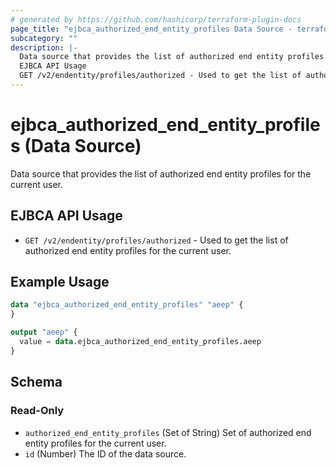 ```yaml
---
# generated by https://github.com/hashicorp/terraform-plugin-docs
page_title: "ejbca_authorized_end_entity_profiles Data Source - terraform-provider-ejbca"
subcategory: ""
description: |-
  Data source that provides the list of authorized end entity profiles for the current user.
  EJBCA API Usage
  GET /v2/endentity/profiles/authorized - Used to get the list of authorized end entity profiles for the current user.
---
```


# ejbca_authorized_end_entity_profiles (Data Source)

Data source that provides the list of authorized end entity profiles for the current user.

## EJBCA API Usage
* `GET /v2/endentity/profiles/authorized` - Used to get the list of authorized end entity profiles for the current user.

## Example Usage

```terraform
data "ejbca_authorized_end_entity_profiles" "aeep" {
}

output "aeep" {
  value = data.ejbca_authorized_end_entity_profiles.aeep
}
```

<!-- schema generated by tfplugindocs -->
## Schema

### Read-Only

- `authorized_end_entity_profiles` (Set of String) Set of authorized end entity profiles for the current user.
- `id` (Number) The ID of the data source.


